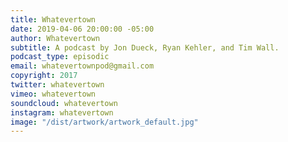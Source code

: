 ```yaml
---
title: Whatevertown
date: 2019-04-06 20:00:00 -05:00
author: Whatevertown
subtitle: A podcast by Jon Dueck, Ryan Kehler, and Tim Wall.
podcast_type: episodic
email: whatevertownpod@gmail.com
copyright: 2017
twitter: whatevertown
vimeo: whatevertown
soundcloud: whatevertown
instagram: whatevertown
image: "/dist/artwork/artwork_default.jpg"
---
```


